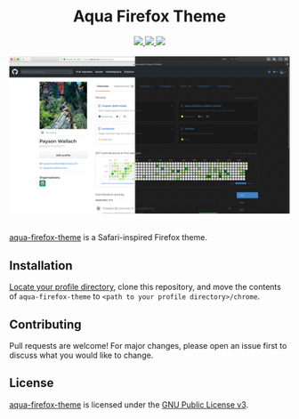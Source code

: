 <div align="center">
  <h1>Aqua Firefox Theme</h1>
  <a href=https://github.com/paysonwallach/aqua-firefox-theme/releases/latest>
    <img src=https://img.shields.io/github/v/release/paysonwallach/aqua-firefox-theme?style=flat-square>
  </a>
  <a href=https://github.com/paysonwallach/aqua-firefox-theme/blob/master/LICENSE>
    <img src=https://img.shields.io/badge/license-HIP-994444?style=flat-square>
  </a>
  <a href=https://buymeacoffee.com/paysonwallach>
    <img src=https://img.shields.io/badge/donate-Buy%20me%20a%20coffee-yellow?style=flat-square>
  </a>
  <br>
  <br>
  <img src="https://raw.githubusercontent.com/paysonwallach/aqua-firefox-theme/master/screenshots/firefox.png">
  <br>
  <br>
</div>

[aqua-firefox-theme](https://github.com/paysonwallach/aqua-firefox-theme) is a Safari-inspired Firefox theme.

## Installation

[Locate your profile directory](https://support.mozilla.org/en-US/kb/profiles-where-firefox-stores-user-data), clone this repository, and move the contents of `aqua-firefox-theme` to `<path to your profile directory>/chrome`.

## Contributing

Pull requests are welcome! For major changes, please open an issue first to discuss what you would like to change.

## License
[aqua-firefox-theme](https://github.com/paysonwallach/aqua-firefox-theme) is licensed under the [GNU Public License v3](https://github.com/paysonwallach/aqua-firefox-theme/blob/master/LICENSE).

